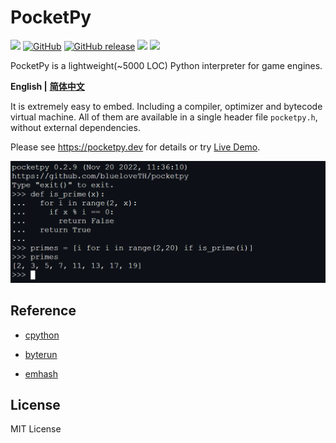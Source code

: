 # PocketPy

<p>
<a title="Build" href="https://github.com/blueloveTH/pocketpy/actions/workflows" ><img src="https://github.com/blueloveTH/pocketpy/actions/workflows/main.yml/badge.svg" /></a>
<a href="https://github.com/blueloveth/pocketpy/blob/main/LICENSE">
<img alt="GitHub" src="https://img.shields.io/github/license/blueloveth/pocketpy.svg?color=blue"></a>
<a href="https://github.com/blueloveth/pocketpy/releases">
<img alt="GitHub release" src="https://img.shields.io/github/release/blueloveth/pocketpy.svg"></a>
<a title="Pub" href="https://pub.dev/packages/pocketpy" ><img src="https://img.shields.io/pub/v/pocketpy" /></a>
<a title="Discord" href="https://discord.gg/WWaq72GzXv" ><img src="https://img.shields.io/discord/1048978026131640390" /></a>
</p>
PocketPy is a lightweight(~5000 LOC) Python interpreter for game engines.

**English |** [**简体中文**](README_zh.md)

It is extremely easy to embed. Including a compiler, optimizer and bytecode virtual machine. All of them are available in a single header file `pocketpy.h`, without external dependencies.

Please see https://pocketpy.dev for details or try [Live Demo](https://blueloveth.github.io/pocketpy).

![sample_img](docs/sample.png)

## Reference

+ [cpython](https://github.com/python/cpython)

+ [byterun](http://qingyunha.github.io/taotao/)

+ [emhash](https://github.com/ktprime/emhash)

## License

MIT License
